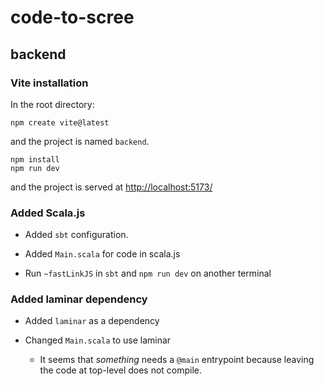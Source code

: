 # code-to-scree

## backend

### Vite installation

In the root directory:

```shell
npm create vite@latest
```

and the project is named `backend`.

```shell
npm install
npm run dev
```

and the project is served at [http://localhost:5173/](http://localhost:5173/)

### Added Scala.js

* Added `sbt` configuration.

* Added `Main.scala` for code in scala.js

* Run `~fastLinkJS` in `sbt` and `npm run dev` on another terminal

### Added laminar dependency

* Added `laminar` as a dependency

* Changed `Main.scala` to use laminar

  * It seems that _something_ needs a `@main` entrypoint because leaving the code at top-level does not compile.
